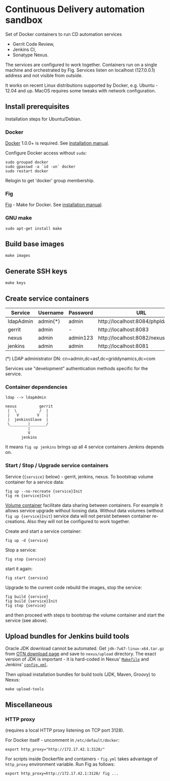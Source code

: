 Continuous Delivery automation sandbox
======================================

Set of Docker containers to run CD automation services

 - Gerrit Code Review,
 - Jenkins CI,
 - Sonatype Nexus.

The services are configured to work together.
Containers run on a single machine and orchestrated by Fig.
Services listen on localhost (127.0.0.1) address and not visible from outside.

It works on recent Linux distributions supported by Docker, e.g.
Ubuntu - 12.04 and up.
MacOS requires some tweaks with network configuration.


Install prerequisites
----------------------

Installation steps for Ubuntu/Debian.

### Docker

[Docker](https://docker.com/) 1.0.0+ is required.
See [installation manual](https://docs.docker.com/installation/).

Configure Docker access without `sudo`:

    sudo groupad docker
    sudo gpasswd -a `id -un` docker
    sudo restart docker

Relogin to get 'docker' group membership.

### Fig

[Fig](http://www.fig.sh/) - Make for Docker.
See [installation manual](http://www.fig.sh/install.html).

### GNU make

    sudo apt-get install make


Build base images
-----------------

    make images


Generate SSH keys
-----------------

    make keys


Create service containers
-------------------------

Service   | Username | Password | URL
----------|----------|----------|----------------------
ldapAdmin | admin(*) | admin    | http://localhost:8084/phpldapadmin
gerrit    | admin    | -        | http://localhost:8083
nexus     | admin    | admin123 | http://localhost:8082/nexus
jenkins   | admin    | admin    | http://localhost:8081

(*) LDAP administrator DN: cn=admin,dc=asf,dc=griddynamics,dc=com

Services use "development" authentication methods specific for the service.

### Container dependencies

    ldap --> ldapAdmin

    nexus          gerrit
     |  \          /  |
     |   V        V   |
     |  jenkinsSlave  |
     \________|_______/
              |
              V
           jenkins

It means `fig up jenkins` brings up all 4 service containers Jenkins depends
on.

### Start / Stop / Upgrade service containers

Service (`{service}` below) - gerrit, jenkins, nexus.
To bootstrap volume container for a service data:

    fig up --no-recreate {service}Init
    fig rm {service}Init

[Volume container](https://docs.docker.com/userguide/dockervolumes/) facilitate
data sharing between containers. For example it allows service upgrade without
loosing data.
Without data volumes (without `fig up {service}Init`) service data will not
persist between container re-creations. Also they will not be configured
to work together.

Create and start a service container:

    fig up -d {service}

Stop a service:

    fig stop {service}

start it again:

    fig start {service}

Upgrade to the current code rebuild the images, stop the service:

    fig build {service}
    fig build {service}Init
    fig stop {service}

and then proceed with steps to bootstrap the volume container and start
the service (see above).


Upload bundles for Jenkins build tools 
--------------------------------------

Oracle JDK download cannot be automated. Get `jdk-7u67-linux-x64.tar.gz` from
[OTN download page](http://www.oracle.com/technetwork/java/javase/downloads/index.html)
and save to `nexus/upload` directory. The exact version of JDK is important -
it is hard-coded in Nexus' [`Makefile`](nexus/Makefile) and Jenkins' 
[`config.xml`](jenkins/fs/var/lib/jenkins/config.xml).

Then upload installation bundles for build tools (JDK, Maven, Groovy) to Nexus:

    make upload-tools


Miscellaneous
-------------

### HTTP proxy

(requires a local HTTP proxy listening on TCP port 3128).

For Docker itself - uncomment in `/etc/default/docker`:

    export http_proxy="http://172.17.42.1:3128/"

For scripts inside Dockerfile and containers - `fig.yml` takes advantage
of `http_proxy` environment variable. Run Fig as follows:

    export http_proxy=http://172.17.42.1:3128/ fig ...

